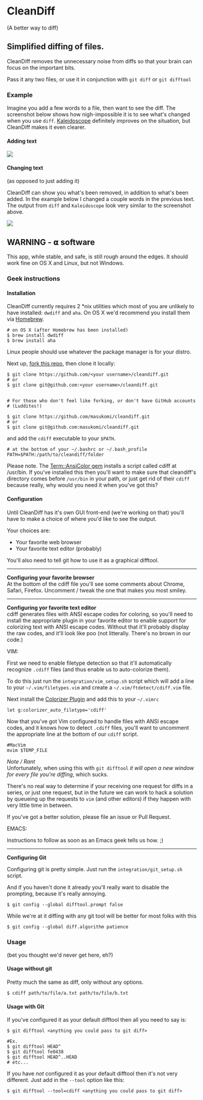 # CleanDiff
(A better way to diff)

## Simplified diffing of files.
CleanDiff removes the unnecessary noise from diffs so that your brain can focus on the important bits.

Pass it any two files, or use it in conjunction with `git diff` or `git difftool`

### Example
Imagine you add a few words to a file, then want to see the diff. The screenshot below shows how nigh-impossible it is to see what's changed when you use `diff`. [Kaleidoscope](http://www.kaleidoscopeapp.com/) definitely improves on the situation, but CleanDiff makes it even clearer.

#### Adding text

<div width="90%">
	<img src="https://raw.githubusercontent.com/masukomi/cleandiff/screenshots/screenshots/adding_words_comparison.png" style="max-width: 100%;" />
</div>

#### Changing text 
(as opposed to just adding it)

CleanDiff can show you what's been removed, in addition to what's been added. In the example below I changed a couple words in the previous text. The output from `diff` and `Kaleidoscope` look very similar to the screenshot above. 

<div width="90%">
	<img src="https://raw.githubusercontent.com/masukomi/cleandiff/screenshots/screenshots/changing_words.png" style="max-width: 100%;" />
</div>

## **WARNING - 𝝰 software**
This app, while stable, and safe, is still rough around the edges. It should work fine on OS X and Linux, but not Windows.

### Geek instructions


#### Installation

CleanDiff currently requires 2 *nix utilities which most of you are unlikely to have installed: `dwdiff` and `aha`. On OS X we'd recommend you install them via [Homebrew](http://brew.sh). 

	# on OS X (after Homebrew has been installed)
	$ brew install dwdiff
	$ brew install aha
	
Linux people should use whatever the package manager is for your distro.
	
Next up, [fork this repo](https://github.com/masukomi/cleandiff/fork), then clone it locally: 

	$ git clone https://github.com/<your username>/cleandiff.git
	# or
	$ git clone git@github.com:<your username>/cleandiff.git
	
	
	# For those who don't feel like forking, or don't have GitHub accounts
	# (Luddites!)
	
	$ git clone https://github.com/masukomi/cleandiff.git
	# or
	$ git clone git@github.com:masukomi/cleandiff.git

and add the `cdiff` executable to your `$PATH`.

	# at the bottom of your ~/.bashrc or ~/.bash_profile
	PATH=$PATH:/path/to/cleandiff/folder

Please note. The [Term::AnsiColor gem](https://github.com/flori/term-ansicolor) installs a script called cdiff at /usr/bin. If you've installed this then you'll want to make sure that cleandiff's directory comes before `/usr/bin` in your path, or just get rid of their `cdiff` because really, why would you need it when you've got this?


#### Configuration
Until CleanDiff has it's own GUI front-end (we're working on that) you'll have to make a choice of where you'd like to see the output.

Your choices are:
* Your favorite web browser
* Your favorite text editor (probably)

You'll also need to tell git how to use it as a graphical difftool.

-----------------------------------------------------------------------

**Configuring your favorite browser**  
At the bottom of the cdiff file you'll see some comments about Chrome, Safari, Firefox. Uncomment / tweak the one that makes you most smiley.

-----------------------------------------------------------------------

**Configuring yor favorite text editor**  
cdiff generates files with ANSI escape codes for coloring, so you'll need to install the appropriate plugin in your favorite editor to enable support for colorizing text with ANSI escape codes. Without that it'll probably display the raw codes, and it'll look like poo (not litterally. There's no brown in our code.)

VIM:  

First we need to enable filetype detection so that it'll automatically recognize `.cdiff` files (and thus enable us to auto-colorize them).

To do this just run the `integration/vim_setup.sh` script which will add a line to your `~/.vim/filetypes.vim` and create a `~/.vim/ftdetect/cdiff.vim` file. 

Next install the [Colorizer Plugin](https://github.com/chrisbra/Colorizer) and add this to your `~/.vimrc`

	let g:colorizer_auto_filetype='cdiff'
	
Now that you've got Vim configured to handle files with ANSI escape codes, and it knows how to detect `.cdiff` files, you'll want to uncomment the appropriate line at the bottom of our `cdiff` script. 

	#MacVim
	mvim $TEMP_FILE

*Note / Rant*  
Unfortunately, when using this with `git difftool` *it will open a new window  for every file you're diffing*, which sucks.  

There's no real way to determine if your receiving one request for diffs in a series, or just one request, but in the future we can work to hack a solution by queueing up the requests to `vim` (and other editors) if they happen with very little time in between. 

If you've got a better solution, please file an issue or Pull Request.


EMACS:

Instructions to follow as soon as an Emacs geek tells us how. ;)

-----------------------------------------------------------------------

**Configuring Git**  

Configuring git is pretty simple. Just run the `integration/git_setup.sh` script.

And if you haven't done it already you'll really want to disable the prompting, because it's really annoying.

	$ git config --global difftool.prompt false

While we're at it diffing with any git tool will be better for most folks with this

	$ git config --global diff.algorithm patience

### Usage
(bet you thought we'd never get here, eh?)

#### Usage without git

Pretty much the same as diff, only without any options.

	$ cdiff path/to/file/a.txt path/to/file/b.txt

#### Usage with Git

If you've configured it as your default difftool then all you need to say is:

	$ git difftool <anything you could pass to git diff>
	
	#Ex.
	$ git difftool HEAD^
	$ git difftool fe0438
	$ git difftool HEAD^..HEAD
	# etc...
	
If you have *not* configured it as your default difftool then it's not very different. Just add in the `--tool` option like this:

	$ git difftool --tool=cdiff <anything you could pass to git diff>
